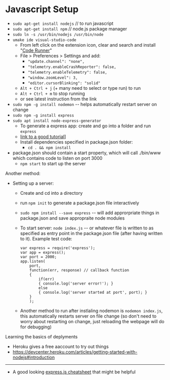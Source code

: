 # Javascript Setup

+ `sudo apt-get install nodejs` // to run javascript
+ `sudo apt-get install npm` // node.js package manager
+ `sudo ln -s /usr/bin/nodejs /usr/bin/node`
+ `umake ide visual-studio-code`
  + From left click on the extension icon, clear and search and install "[Code Runner](https://marketplace.visualstudio.com/items?itemName=formulahendry.code-runner)"
  + File > Preferences > Settings and add:
    + `"update.channel": "none",`
    + `"telemetry.enableCrashReporter": false,`
    + `"telemetry.enableTelemetry": false,`
    + `"window.zoomLevel": 3,`
    + `"editor.cursorBlinking": "solid"`
  + `Alt + Ctrl + j` (+ many need to select or type run) to run
  + `Alt + Ctrl + m` to stop running
  + or see latest instruction from the link
+ `sudo npm -g install nodemon` -- helps automatically restart server on change
+ `sudo npm -g install express`
+ `sudo apt install node-express-generator`
  + To generate a express app: create and go into a folder and run `express`
  + [link to a good tutorial](https://youtu.be/Q1jAw44_E8c?list=PLGquJ_T_JBMTpKQptCmBDM9HcYrptCV0Z)]
  + Install dependencies specified in package.json folder:
    + `cd . && npm install`
+ package.json should contain a start property, which will call ./bin/www which contains code to listen on port 3000
  + `npm start` to start up the server
  
Another method:

+ Setting up a server:
  + Create and cd into a directory
  + run `npm init` to generate a package.json file interactively
  + `sudo npm install --save express` -- will add approrpriate things in package.json and save appropraite node modules
  + To start server: `node index.js` -- or whatever file is written to as specified as entry point in the package.json file (after having written to it). Example test code:

        var express = require('express');
        var app = express();
        var port = 2000;
        app.listen(
            port,
            function(err, response) // callback function
            {
                if(err)
                { console.log('server error!'); }
                else
                { console.log('server started at port', port); }
            }
            );
        
  + Another method to run after instlaling nodemon is `nodemon index.js`, this automatically restarts server on file change (so don't need to worry about restarting on change, just reloading the webpage will do for debugging)
  
Learning the basics of deplyments
  + Heroku gives a free aaccount to try out things
  + <https://devcenter.heroku.com/articles/getting-started-with-nodejs#introduction>


-------

+ A good looking [express.js cheatsheet](https://github.com/azat-co/cheatsheets/tree/master/express4) that might be helpful
